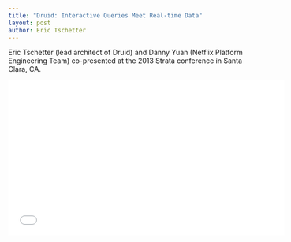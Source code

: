 ```yaml
---
title: "Druid: Interactive Queries Meet Real-time Data"
layout: post
author: Eric Tschetter
---
```


Eric Tschetter (lead architect of Druid) and Danny Yuan (Netflix Platform Engineering Team) co-presented at the 2013 Strata conference in Santa Clara, CA.



<iframe width="560" height="315" 
src="//www.youtube.com/embed/Dlqj34l2upk" 
frameborder="0"></iframe>


